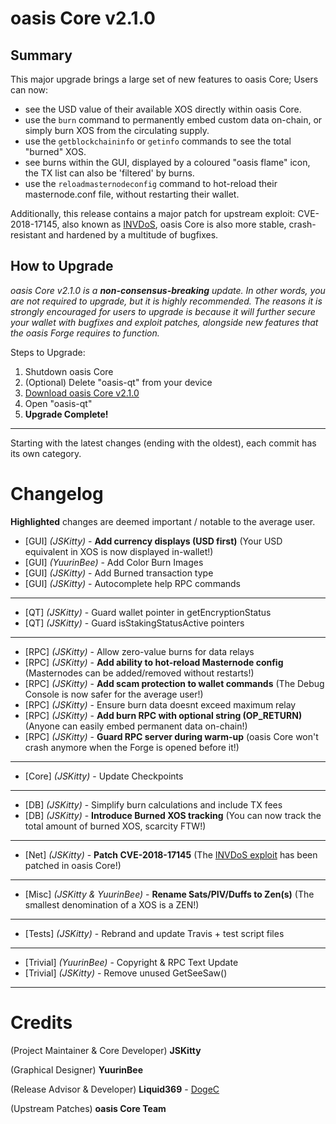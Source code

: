# oasis Core v2.1.0

## Summary
This major upgrade brings a large set of new features to oasis Core; Users can now:
- see the USD value of their available XOS directly within oasis Core.
- use the `burn` command to permanently embed custom data on-chain, or simply burn XOS from the circulating supply.
- use the `getblockchaininfo` or `getinfo` commands to see the total "burned" XOS.
- see burns within the GUI, displayed by a coloured "oasis flame" icon, the TX list can also be 'filtered' by burns.
- use the `reloadmasternodeconfig` command to hot-reload their masternode.conf file, without restarting their wallet.

Additionally, this release contains a major patch for upstream exploit: CVE-2018-17145, also known as [INVDoS](https://invdos.net/), oasis Core is also more stable, crash-resistant and hardened by a multitude of bugfixes.

## How to Upgrade
_oasis Core v2.1.0 is a **non-consensus-breaking** update. In other words, you are not required to upgrade, but it is highly recommended. The reasons it is strongly encouraged for users to upgrade is because it will further secure your wallet with bugfixes and exploit patches, alongside new features that the oasis Forge requires to function._

Steps to Upgrade:
1. Shutdown oasis Core
2. (Optional) Delete "oasis-qt" from your device
3. [Download oasis Core v2.1.0](https://github.com/gdiscord/oasis/releases)
4. Open "oasis-qt"
5. **Upgrade Complete!**


---
Starting with the latest changes (ending with the oldest), each commit has its own category.
# Changelog

**Highlighted** changes are deemed important / notable to the average user.
- [GUI] *(JSKitty)* - **Add currency displays (USD first)** (Your USD equivalent in XOS is now displayed in-wallet!)
- [GUI] *(YuurinBee)* - Add Color Burn Images
- [GUI] *(JSKitty)* - Add Burned transaction type
- [GUI] *(JSKitty)* - Autocomplete help RPC commands
---
- [QT] *(JSKitty)* - Guard wallet pointer in getEncryptionStatus
- [QT] *(JSKitty)* - Guard isStakingStatusActive pointers
---
- [RPC] *(JSKitty)* - Allow zero-value burns for data relays
- [RPC] *(JSKitty)* - **Add ability to hot-reload Masternode config** (Masternodes can be added/removed without restarts!)
- [RPC] *(JSKitty)* - **Add scam protection to wallet commands** (The Debug Console is now safer for the average user!)
- [RPC] *(JSKitty)* - Ensure burn data doesnt exceed maximum relay
- [RPC] *(JSKitty)* - **Add burn RPC with optional string (OP_RETURN)** (Anyone can easily embed permanent data on-chain!)
- [RPC] *(JSKitty)* - **Guard RPC server during warm-up** (oasis Core won't crash anymore when the Forge is opened before it!)
---
- [Core] *(JSKitty)* - Update Checkpoints
---
- [DB] *(JSKitty)* - Simplify burn calculations and include TX fees
- [DB] *(JSKitty)* - **Introduce Burned XOS tracking** (You can now track the total amount of burned XOS, scarcity FTW!)
---
- [Net] *(JSKitty)* - **Patch CVE-2018-17145** (The [INVDoS exploit](https://invdos.net/) has been patched in oasis Core!)
---
- [Misc] *(JSKitty & YuurinBee)* - **Rename Sats/PIV/Duffs to Zen(s)** (The smallest denomination of a XOS is a ZEN!)
---
- [Tests] *(JSKitty)* - Rebrand and update Travis + test script files
---
- [Trivial] *(YuurinBee)* - Copyright & RPC Text Update
- [Trivial] *(JSKitty)* - Remove unused GetSeeSaw()

---
# Credits
(Project Maintainer & Core Developer) **JSKitty**

(Graphical Designer) **YuurinBee**

(Release Advisor & Developer) **Liquid369** - [DogeC](https://dogec.io/)

(Upstream Patches) **oasis Core Team**
